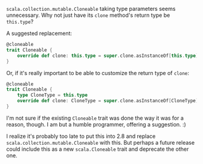 `scala.collection.mutable.Cloneable` taking type parameters seems unnecessary. Why not just have its `clone` method's return type be `this.type`?

A suggested replacement:

```scala
@cloneable
trait Cloneable {
	override def clone: this.type = super.clone.asInstanceOf[this.type]
}
```

Or, if it's really important to be able to customize the return type of `clone`:

```scala
@cloneable
trait Cloneable {
	type CloneType = this.type
	override def clone: CloneType = super.clone.asInstanceOf[CloneType]
}
```

I'm not sure if the existing `Cloneable` trait was done the way it was for a reason, though. I am but a humble programmer, offering a suggestion. :)

I realize it's probably too late to put this into 2.8 and replace `scala.collection.mutable.Cloneable` with this. But perhaps a future release could include this as a new `scala.Cloneable` trait and deprecate the other one.
